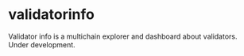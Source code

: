 # validatorinfo
Validator info is a multichain explorer and dashboard about validators. Under development.
